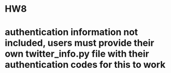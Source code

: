 # HW8
# authentication information not included, users must provide their own twitter_info.py file with their authentication codes for this to work